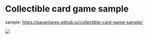 ﻿# Collectible card game sample

sample: https://pavantares.github.io/collectible-card-game-sample/

![](https://github.com/pavantares/collectible-card-game-sample/blob/main/ccg.gif)
